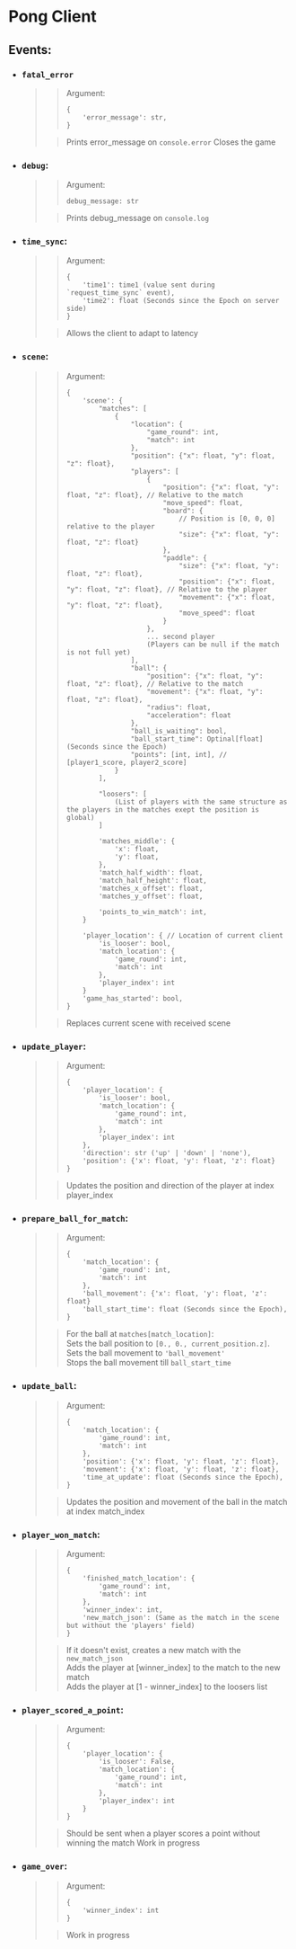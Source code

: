 # Pong Client

## Events:
- ### `fatal_error`
  >> Argument:
  >> ```
  >> {
  >>     'error_message': str,   
  >> }
  >> ``` 
  >
  >> Prints error_message on `console.error`
  >> Closes the game

- ### `debug`:
  >> Argument:
  >> ```
  >> debug_message: str
  >> ```
  >
  >> Prints debug_message on `console.log`

- ### `time_sync`:
  >> Argument:
  >> ```
  >> {
  >>     'time1': time1 (value sent during `request_time_sync` event),
  >>     'time2': float (Seconds since the Epoch on server side)
  >> }
  >> ``` 
  >
  >> Allows the client to adapt to latency

- ### `scene`:
  >> Argument:
  >> ```
  >> {
  >>     'scene': {
  >>         "matches": [
  >>             {
  >>                 "location": {
  >>                     "game_round": int,
  >>                     "match": int
  >>                 },
  >>                 "position": {"x": float, "y": float, "z": float},
  >>                 "players": [
  >>                     {
  >>                         "position": {"x": float, "y": float, "z": float}, // Relative to the match
  >>                         "move_speed": float,
  >>                         "board": {
  >>                             // Position is [0, 0, 0] relative to the player
  >>                             "size": {"x": float, "y": float, "z": float}
  >>                         },
  >>                         "paddle": {
  >>                             "size": {"x": float, "y": float, "z": float},
  >>                             "position": {"x": float, "y": float, "z": float}, // Relative to the player
  >>                             "movement": {"x": float, "y": float, "z": float},
  >>                             "move_speed": float
  >>                         }
  >>                     },
  >>                     ... second player
  >>                     (Players can be null if the match is not full yet)
  >>                 ],
  >>                 "ball": {
  >>                     "position": {"x": float, "y": float, "z": float}, // Relative to the match
  >>                     "movement": {"x": float, "y": float, "z": float},
  >>                     "radius": float,
  >>                     "acceleration": float
  >>                 },
  >>                 "ball_is_waiting": bool,
  >>                 "ball_start_time": Optinal[float] (Seconds since the Epoch)
  >>                 "points": [int, int], // [player1_score, player2_score]
  >>             }
  >>         ],
  >> 
  >>         "loosers": [
  >>             (List of players with the same structure as the players in the matches exept the position is global)
  >>         ]
  >> 
  >>         'matches_middle': {
  >>             'x': float,
  >>             'y': float,
  >>         },
  >>         'match_half_width': float,
  >>         'match_half_height': float,
  >>         'matches_x_offset': float,
  >>         'matches_y_offset': float,
  >>
  >>         'points_to_win_match': int,
  >>     }
  >>
  >>     'player_location': { // Location of current client
  >>         'is_looser': bool,
  >>         'match_location': {
  >>             'game_round': int,
  >>             'match': int
  >>         },
  >>         'player_index': int
  >>     }
  >>     'game_has_started': bool,
  >> }
  >> ```
  >
  >> Replaces current scene with received scene

- ### `update_player`:
  >> Argument:
  >> ```
  >> {
  >>     'player_location': {
  >>         'is_looser': bool,
  >>         'match_location': {
  >>             'game_round': int,
  >>             'match': int
  >>         },
  >>         'player_index': int
  >>     },
  >>     'direction': str ('up' | 'down' | 'none'),
  >>     'position': {'x': float, 'y': float, 'z': float}
  >> }
  >> ```
  >
  >> Updates the position and direction of the player at index player_index 

- ### `prepare_ball_for_match`:
  >> Argument:
  >> ```
  >> {
  >>     'match_location': {
  >>         'game_round': int,
  >>         'match': int
  >>     },
  >>     'ball_movement': {'x': float, 'y': float, 'z': float}
  >>     'ball_start_time': float (Seconds since the Epoch),
  >> }
  >> ```
  >
  >> For the ball at `matches[match_location]`:  
  >> Sets the ball position to `[0., 0., current_position.z]`.  
  >> Sets the ball movement to `'ball_movement'`  
  >> Stops the ball movement till `ball_start_time`

- ### `update_ball`:
  >> Argument:
  >> ```
  >> {
  >>     'match_location': {
  >>         'game_round': int,
  >>         'match': int
  >>     },
  >>     'position': {'x': float, 'y': float, 'z': float},
  >>     'movement': {'x': float, 'y': float, 'z': float},
  >>     'time_at_update': float (Seconds since the Epoch),
  >> }
  >> ```
  >
  >> Updates the position and movement of the ball in the match at index match_index

- ### `player_won_match`:
  >> Argument:
  >> ```
  >> {
  >>     'finished_match_location': {
  >>         'game_round': int,
  >>         'match': int
  >>     },
  >>     'winner_index': int,
  >>     'new_match_json': (Same as the match in the scene but without the 'players' field)
  >> }
  >> ```
  >
  >> If it doesn't exist, creates a new match with the `new_match_json`  
  >> Adds the player at [winner_index] to the match to the new match  
  >> Adds the player at [1 - winner_index] to the loosers list

- ### `player_scored_a_point`:
  >> Argument:
  >> ```
  >> {
  >>     'player_location': {
  >>         'is_looser': False,
  >>         'match_location': {
  >>             'game_round': int,
  >>             'match': int
  >>         },
  >>         'player_index': int
  >>     }
  >> }
  >> ```
  >
  >> Should be sent when a player scores a point without winning the match
  >> Work in progress 

- ### `game_over`:
  >> Argument:
  >> ```
  >> {
  >>     'winner_index': int
  >> }
  >> ```
  >
  >> Work in progress
